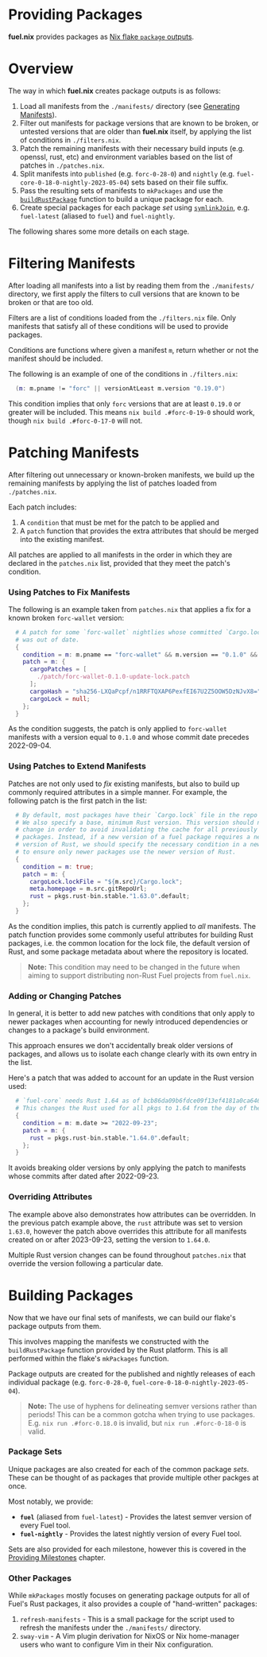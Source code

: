 # Providing Packages

**fuel.nix** provides packages as [Nix flake `package` outputs][nix-flakes].

# Overview

The way in which **fuel.nix** creates package outputs is as follows:

1. Load all manifests from the `./manifests/` directory (see [Generating
   Manifests](./generating-manifests.md)).
2. Filter out manifests for package versions that are known to be broken, or
   untested versions that are older than **fuel.nix** itself, by applying the
   list of conditions in `./filters.nix`.
3. Patch the remaining manifests with their necessary build inputs (e.g.
   openssl, rust, etc) and environment variables based on the list of patches in
   `./patches.nix`.
4. Split manifests into `published` (e.g. `forc-0-28-0`) and `nightly` (e.g.
   `fuel-core-0-18-0-nightly-2023-05-04`) sets based on their file suffix.
5. Pass the resulting sets of manifests to `mkPackages` and use the
   [`buildRustPackage`][build-rust-package] function to build a unique package
   for each.
6. Create special packages for each package *set* using
   [`symlinkJoin`][symlink-join], e.g. `fuel-latest` (aliased to `fuel`) and
   `fuel-nightly`.

The following shares some more details on each stage.

# Filtering Manifests

After loading all manifests into a list by reading them from the
`./manifests/` directory, we first apply the filters to cull versions that are
known to be broken or that are too old.

Filters are a list of conditions loaded from the `./filters.nix` file. Only
manifests that satisfy all of these conditions will be used to provide
packages.

Conditions are functions where given a manifest `m`, return whether or not the
manifest should be included.

The following is an example of one of the conditions in `./filters.nix`:

```nix
  (m: m.pname != "forc" || versionAtLeast m.version "0.19.0")
```

This condition implies that only `forc` versions that are at least `0.19.0`
or greater will be included. This means `nix build .#forc-0-19-0` should work,
though `nix build .#forc-0-17-0` will not.

# Patching Manifests

After filtering out unnecessary or known-broken manifests, we build up the
remaining manifests by applying the list of patches loaded from `./patches.nix`.

Each patch includes:

1. A `condition` that must be met for the patch to be applied and
2. A `patch` function that provides the extra attributes that should be merged
   into the existing manifest.

All patches are applied to all manifests in the order in which they are declared
in the `patches.nix` list, provided that they meet the patch's condition.

### Using Patches to Fix Manifests

The following is an example taken from `patches.nix` that applies a fix for a
known broken `forc-wallet` version:

```nix
  # A patch for some `forc-wallet` nightlies whose committed `Cargo.lock` file
  # was out of date.
  {
    condition = m: m.pname == "forc-wallet" && m.version == "0.1.0" && m.date < "2022-09-04";
    patch = m: {
      cargoPatches = [
        ./patch/forc-wallet-0.1.0-update-lock.patch
      ];
      cargoHash = "sha256-LXQaPcpf/n1RRFTQXAP6PexfEI67U2Z5OOW5DzNJvX8=";
      cargoLock = null;
    };
  }
```

As the condition suggests, the patch is only applied to `forc-wallet` manifests
with a version equal to `0.1.0` and whose commit date precedes 2022-09-04.

### Using Patches to Extend Manifests

Patches are not only used to *fix* existing manifests, but also to build up
commonly required attributes in a simple manner. For example, the following
patch is the first patch in the list:

```nix
  # By default, most packages have their `Cargo.lock` file in the repo root.
  # We also specify a base, minimum Rust version. This version should never
  # change in order to avoid invalidating the cache for all previously built
  # packages. Instead, if a new version of a fuel package requires a newer
  # version of Rust, we should specify the necessary condition in a new patch
  # to ensure only newer packages use the newer version of Rust.
  {
    condition = m: true;
    patch = m: {
      cargoLock.lockFile = "${m.src}/Cargo.lock";
      meta.homepage = m.src.gitRepoUrl;
      rust = pkgs.rust-bin.stable."1.63.0".default;
    };
  }
```

As the condition implies, this patch is currently applied to *all* manifests.
The patch function provides some commonly useful attributes for building Rust
packages, i.e. the common location for the lock file, the default version of
Rust, and some package metadata about where the repository is located.

> **Note:** This condition may need to be changed in the future when aiming to
> support distributing non-Rust Fuel projects from `fuel.nix`.

### Adding or Changing Patches

In general, it is better to add new patches with conditions that only apply to
newer packages when accounting for newly introduced dependencies or changes to
a package's build environment.

This approach ensures we don't accidentally break older versions of packages,
and allows us to isolate each change clearly with its own entry in the list.

Here's a patch that was added to account for an update in the Rust version used:

```nix
  # `fuel-core` needs Rust 1.64 as of bcb86da09b6fdce09f13ef4181a0ca6461f8e2a8.
  # This changes the Rust used for all pkgs to 1.64 from the day of the commit.
  {
    condition = m: m.date >= "2022-09-23";
    patch = m: {
      rust = pkgs.rust-bin.stable."1.64.0".default;
    };
  }
```

It avoids breaking older versions by only applying the patch to manifests whose
commits after dated after 2022-09-23.

### Overriding Attributes

The example above also demonstrates how attributes can be overridden. In the
previous patch example above, the `rust` attribute was set to version `1.63.0`,
however the patch above overrides this attribute for all manifests created on or
after 2023-09-23, setting the version to `1.64.0`.

Multiple Rust version changes can be found throughout `patches.nix` that
override the version following a particular date.

# Building Packages

Now that we have our final sets of manifests, we can build our flake's package
outputs from them.

This involves mapping the manifests we constructed with the `buildRustPackage`
function provided by the Rust platform. This is all performed within the flake's
`mkPackages` function.

Package outputs are created for the published and nightly releases of each
individual package (e.g. `forc-0-28-0`, `fuel-core-0-18-0-nightly-2023-05-04`).

> **Note:** The use of hyphens for delineating semver versions rather than
periods! This can be a common gotcha when trying to use packages. E.g. `nix
run .#forc-0.18.0` is invalid, but `nix run .#forc-0-18-0` is valid.

### Package Sets

Unique packages are also created for each of the common package *sets*. These
can be thought of as packages that provide multiple other packges at once.

Most notably, we provide:

- **`fuel`** (aliased from `fuel-latest`) - Provides the latest semver version
  of every Fuel tool.
- **`fuel-nightly`** - Provides the latest nightly version of every Fuel tool.

Sets are also provided for each milestone, however this is covered in the
[Providing Milestones](./providing-milestones.md) chapter.

### Other Packages

While `mkPackages` mostly focuses on generating package outputs for all of
Fuel's Rust packages, it also provides a couple of "hand-written" packages:

1. `refresh-manifests` - This is a small package for the script used to refresh
   the manifests under the `./manifests/` directory.
2. `sway-vim` - A Vim plugin derivation for NixOS or Nix home-manager users who
   want to configure Vim in their Nix configuration.


[nix-flakes]: https://nixos.wiki/wiki/Flakes
[build-rust-package]: https://github.com/NixOS/nixpkgs/blob/58c85835512b0db938600b6fe13cc3e3dc4b364e/doc/languages-frameworks/rust.section.md
[symlink-join]: https://nixos.org/manual/nixpkgs/stable/#trivial-builder-symlinkJoin
